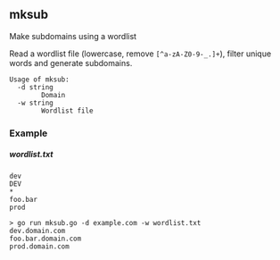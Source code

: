 mksub
-----
Make subdomains using a wordlist

Read a wordlist file (lowercase, remove `[^a-zA-Z0-9-_.]+`), filter unique words and generate subdomains.

```
Usage of mksub:
  -d string
    	Domain
  -w string
    	Wordlist file
```

### Example

##### wordlist.txt
```
dev
DEV
*
foo.bar
prod
```
```shell script
> go run mksub.go -d example.com -w wordlist.txt
dev.domain.com
foo.bar.domain.com
prod.domain.com
```
